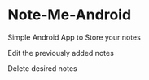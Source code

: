 # Note-Me-Android

Simple Android App to Store your notes 

Edit the previously added notes 

Delete desired notes 
